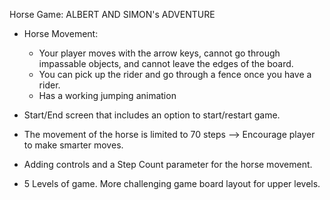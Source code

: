 Horse Game: ALBERT AND SIMON's ADVENTURE

- Horse Movement:
  + Your player moves with the arrow keys, cannot go through impassable objects, and cannot leave the edges of the board. 
  + You can pick up the rider and go through a fence once you have a rider.
  + Has a working jumping animation
  
- Start/End screen that includes an option to start/restart game.

- The movement of the horse is limited to 70 steps --> Encourage player to make smarter moves.

- Adding controls and a Step Count parameter for the horse movement. 

- 5 Levels of game. More challenging game board layout for upper levels.

